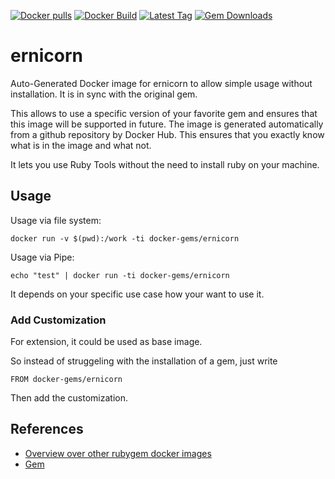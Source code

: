 [![Docker pulls](https://img.shields.io/docker/pulls/rubygem/ernicorn.svg)](https://hub.docker.com/r/rubygem/ernicorn/)
[![Docker Build](https://img.shields.io/docker/automated/rubygem/ernicorn.svg)](https://hub.docker.com/r/rubygem/ernicorn/)
[![Latest Tag](https://img.shields.io/github/tag/docker-rubygem/ernicorn.svg)](https://hub.docker.com/r/rubygem/ernicorn/)
[![Gem Downloads](https://img.shields.io/gem/dt/ernicorn.svg)](https://rubygems.org/gems/ernicorn/)
# ernicorn

Auto-Generated Docker image for ernicorn to allow simple usage without installation.
It is in sync with the original gem.

This allows to use a specific version of your favorite gem and ensures that this image will be supported in future.
The image is generated automatically from a github repository by Docker Hub.
This ensures that you exactly know what is in the image and what not.

It lets you use Ruby Tools without the need to install ruby on your machine.

## Usage

Usage via file system:

`docker run -v $(pwd):/work -ti docker-gems/ernicorn`

Usage via Pipe:

`echo "test" | docker run -ti docker-gems/ernicorn`

It depends on your specific use case how your want to use it.

### Add Customization

For extension, it could be used as base image.

So instead of struggeling with the installation of a gem, just write

`FROM docker-gems/ernicorn`

Then add the customization.

## References

 - [Overview over other rubygem docker images](https://github.com/thinkbot/docker-rubygem)
 - [Gem](https://rubygems.org/gems/ernicorn/)
